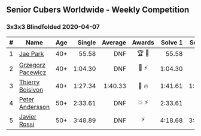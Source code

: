 ## Senior Cubers Worldwide - Weekly Competition
### 3x3x3 Blindfolded 2020-04-07

| # | Name | Age | Single | Average | Awards | Solve 1 | Solve 2 | Solve 3 | Video |
| :--: | -- | :--: | --: | --: | :--: | --: | --: | --: | :-- |
| 1 | [Jae Park](../../persons/jae_park.md) | 40+ | 55.58 | DNF | 🏆 🥇 | 55.58 | DNF | DNF | [Link](https://www.facebook.com/events/258196271885699/permalink/259236678448325/) |
| 2 | [Grzegorz Pacewicz](../../persons/grzegorz_pacewicz.md) | 40+ | 1:04.30 | DNF | 🥈 ⚡ | 1:04.30 | DNF | DNF | [Link](https://www.facebook.com/events/258196271885699/permalink/262125944826065/) |
| 3 | [Thierry Boisivon](../../persons/thierry_boisivon.md) | 40+ | 1:27.34 | 1:40.33 | 🥉 🔥 | 1:41.61 | 1:27.34 | 1:52.03 | [Link](https://www.facebook.com/events/258196271885699/permalink/262052061500120/) |
| 4 | [Peter Andersson](../../persons/peter_andersson.md) | 50+ | 2:33.61 | DNF | 💥 ⚡ | 2:33.61 | DNF | DNF | [Link](https://www.facebook.com/events/258196271885699/permalink/258475051857821/) |
| 5 | [Javier Rossi](../../persons/javier_rossi.md) | 50+ | 3:48.89 | DNF | ⚡ | 4:18.68 | 3:48.89 | DNF | [Link](https://www.facebook.com/events/258196271885699/permalink/258677585170901/) |

<!-- Global site tag (gtag.js) - Google Analytics -->
<script async src="https://www.googletagmanager.com/gtag/js?id=UA-86348435-3"></script>
<script>window.dataLayer = window.dataLayer || []; function gtag() {dataLayer.push(arguments);} gtag('js', new Date()); gtag('config', 'UA-86348435-3');</script>
